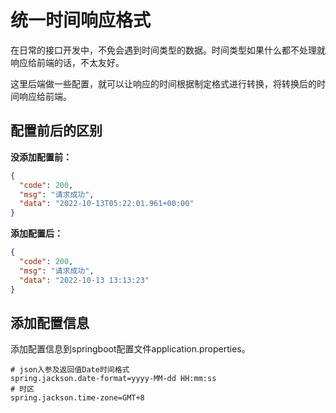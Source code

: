 # 统一时间响应格式

在日常的接口开发中，不免会遇到时间类型的数据。时间类型如果什么都不处理就响应给前端的话，不太友好。

这里后端做一些配置，就可以让响应的时间根据制定格式进行转换，将转换后的时间响应给前端。

## 配置前后的区别

**没添加配置前：**

```json
{
  "code": 200,
  "msg": "请求成功",
  "data": "2022-10-13T05:22:01.961+00:00"
}
```

**添加配置后：**

```json
{
  "code": 200,
  "msg": "请求成功",
  "data": "2022-10-13 13:13:23"
}
```

## 添加配置信息

添加配置信息到springboot配置文件application.properties。

```properties
# json入参及返回值Date时间格式
spring.jackson.date-format=yyyy-MM-dd HH:mm:ss
# 时区
spring.jackson.time-zone=GMT+8
```

